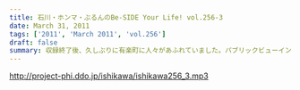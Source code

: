 ```yaml
---
title: 石川・ホンマ・ぶるんのBe-SIDE Your Life! vol.256-3
date: March 31, 2011
tags: ['2011', 'March 2011', 'vol.256']
draft: false
summary: 収録終了後、久しぶりに有楽町に人々があふれていました。パブリックビューイング！？見ていた模様・・・カズダンスは収録中だったわけです。NAMAE
---
```


http://project-phi.ddo.jp/ishikawa/ishikawa256_3.mp3

